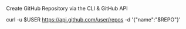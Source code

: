 Create GitHub Repository via the CLI & GitHub API

curl -u $USER https://api.github.com/user/repos -d '{"name":"$REPO"}'
